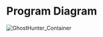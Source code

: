 # Program Diagram

![GhostHunter_Container](https://github.com/mu08014/Ghost_Hunter/assets/81667084/bd1aa48a-640b-4605-854a-a52b23d4e3a2)
